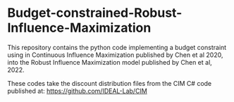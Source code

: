 # Budget-constrained-Robust-Influence-Maximization

This repository contains the python code implementing a budget constraint using in Continuous Influence Maximization published by Chen et al 2020, into the Robust Influence Maximization model published by Chen et al, 2022.

These codes take the discount distribution files from the CIM C# code published at: https://github.com/IDEAL-Lab/CIM
